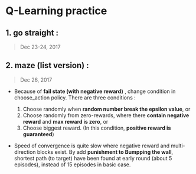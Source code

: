 # Q-Learning practice

## 1. go straight : 
> Dec 23-24, 2017


## 2. maze (list version) : 
> Dec 26, 2017

- Because of **fail state (with negative reward)** , change condition in choose_action policy. There are three conditions :
	1. Choose randomly when **random number break the epsilon value**, or
	2. Choose randomly from zero-rewards, where there **contain negative reward** and **max reward is zero**, or
	3. Choose biggest reward. (In this condition, **positive reward is guaranteed**)

- Speed of convergence is quite slow where negative reward and multi-direction blocks exist. By add **punishment to Bumpping the wall**, shortest path (to target) have been found at early round (about 5 episodes), instead of 15 episodes in basic case.
